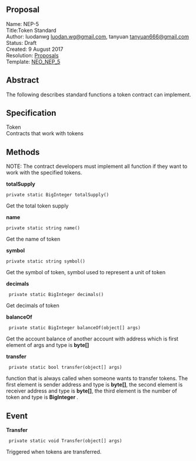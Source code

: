 ## Proposal
Name: NEP-5<br/>
Title:Token Standard<br/>
Author: luodanwg <luodan.wg@gmail.com>, tanyuan <tanyuan666@gmail.com><br/>
Status: Draft<br/>
Created: 9 August 2017<br/>
Resolution: <a href="https://github.com/neo-project/proposals/pull/1"> Proposals </a><br/>
Template:  <a href="https://github.com/tanZiWen/neo/wiki/NEO_NEP_5">NEO_NEP_5</a><br/>
<h2> Abstract </h2>
<p>The following describes standard functions a token contract can implement.</p>
<h2> Specification </h2>
Token<br/>
Contracts that work with tokens
<h2> Methods </h2>
<p>NOTE: The contract developers must implement all function if they want to work with the specified tokens. </p>
<p><strong> totalSupply </strong></p>
<pre><code>private static BigInteger totalSupply()</pre></code>
<p>Get the total token supply</p>

<p><strong> name </strong></p>
<pre><code>private static string name()</pre></code>
<p>Get the name of token</p>

<p><strong> symbol </strong></p>
<pre><code>private static string symbol()</pre></code>
<p>Get the symbol of token, symbol used to represent a unit of token</p>

<p><strong> decimals </strong></p>
<pre><code> private static BigInteger decimals()</pre></code>
<p>Get decimals of token</p>

<p><strong> balanceOf </strong></p>
<pre><code> private static BigInteger balanceOf(object[] args) </pre></code>
<p>Get the account balance of another account with address which is first element of args and type is <strong>byte[]</strong></p>

<p><strong> transfer </strong></p>
<pre><code> private static bool transfer(object[] args) </pre></code>
<p>function that is always called when someone wants to transfer tokens. The first element is sender address and type is <strong>byte[]</strong>, the second element is receiver address and type is <strong>byte[]</strong>, the third element is the number of token and type is <strong> BigInteger </strong>. </p>

<h2> Event </h2>
<p><strong> Transfer </strong></p>
<pre><code> private static void Transfer(object[] args)</pre></code>
<p>Triggered when tokens are transferred.</p>